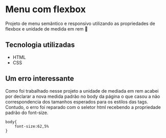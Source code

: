 # Menu com flexbox
Projeto de menu semântico e responsivo utilizando as propriedades de flexbox e unidade de medida em rem 🚀

## Tecnologia utilizadas
- HTML
- CSS

##  Um erro interessante 
Como foi trabalhado nesse projeto a unidade de mediada em rem acabei por declarar a nova medida padrão no body da página o que casou a não correspondencia dos tamanhos esperados para os estilos das tags. Contudo, o erro foi reparado com o seletor html recebendo a propriedade padrão do font-size.

````
body{
    font-size:62,5%
}
